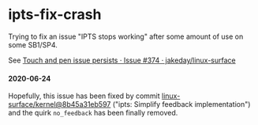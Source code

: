 # ipts-fix-crash

Trying to fix an issue "IPTS stops working" after some amount of use on some SB1/SP4.

See [Touch and pen issue persists · Issue #374 · jakeday/linux-surface](https://github.com/jakeday/linux-surface/issues/374)

#### 2020-06-24

Hopefully, this issue has been fixed by commit [linux-surface/kernel@8b45a31eb597](https://github.com/linux-surface/kernel/commit/8b45a31eb5977d79ec2099e80c0c3bddf7b38aee) ("ipts: Simplify feedback implementation") and the quirk `no_feedback` has been finally removed.
